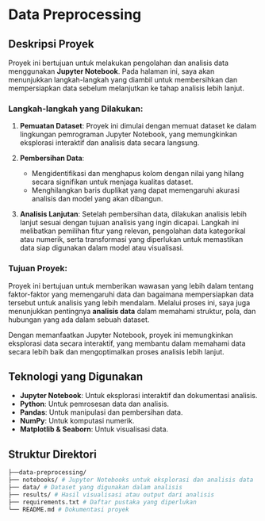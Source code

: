 # Data Preprocessing

## Deskripsi Proyek
Proyek ini bertujuan untuk melakukan pengolahan dan analisis data menggunakan **Jupyter Notebook**. Pada halaman ini, saya akan menunjukkan langkah-langkah yang diambil untuk membersihkan dan mempersiapkan data sebelum melanjutkan ke tahap analisis lebih lanjut.

### Langkah-langkah yang Dilakukan:
1. **Pemuatan Dataset**: Proyek ini dimulai dengan memuat dataset ke dalam lingkungan pemrograman Jupyter Notebook, yang memungkinkan eksplorasi interaktif dan analisis data secara langsung.
   
2. **Pembersihan Data**: 
   - Mengidentifikasi dan menghapus kolom dengan nilai yang hilang secara signifikan untuk menjaga kualitas dataset.
   - Menghilangkan baris duplikat yang dapat memengaruhi akurasi analisis dan model yang akan dibangun.
   
3. **Analisis Lanjutan**: Setelah pembersihan data, dilakukan analisis lebih lanjut sesuai dengan tujuan analisis yang ingin dicapai. Langkah ini melibatkan pemilihan fitur yang relevan, pengolahan data kategorikal atau numerik, serta transformasi yang diperlukan untuk memastikan data siap digunakan dalam model atau visualisasi.

### Tujuan Proyek:
Proyek ini bertujuan untuk memberikan wawasan yang lebih dalam tentang faktor-faktor yang memengaruhi data dan bagaimana mempersiapkan data tersebut untuk analisis yang lebih mendalam. Melalui proses ini, saya juga menunjukkan pentingnya **analisis data** dalam memahami struktur, pola, dan hubungan yang ada dalam sebuah dataset.

Dengan memanfaatkan Jupyter Notebook, proyek ini memungkinkan eksplorasi data secara interaktif, yang membantu dalam memahami data secara lebih baik dan mengoptimalkan proses analisis lebih lanjut.

## Teknologi yang Digunakan
- **Jupyter Notebook**: Untuk eksplorasi interaktif dan dokumentasi analisis.
- **Python**: Untuk pemrosesan data dan analisis.
- **Pandas**: Untuk manipulasi dan pembersihan data.
- **NumPy**: Untuk komputasi numerik.
- **Matplotlib & Seaborn**: Untuk visualisasi data.

## Struktur Direktori
   ```bash
├──data-preprocessing/  
├── notebooks/ # Jupyter Notebooks untuk eksplorasi dan analisis data 
├── data/ # Dataset yang digunakan dalam analisis 
├── results/ # Hasil visualisasi atau output dari analisis 
├── requirements.txt # Daftar pustaka yang diperlukan 
└── README.md # Dokumentasi proyek
